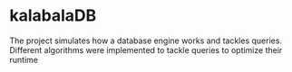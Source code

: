 # kalabalaDB
The project simulates how a database engine works and tackles queries. Different algorithms were implemented to tackle queries to optimize their runtime

